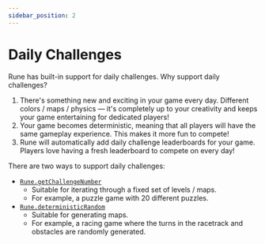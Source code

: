 ```yaml
---
sidebar_position: 2
---
```


# Daily Challenges

Rune has built-in support for daily challenges. Why support daily challenges?

1. There's something new and exciting in your game every day. Different colors / maps / physics — it's completely up to your creativity and keeps your game entertaining for dedicated players!
2. Your game becomes deterministic, meaning that all players will have the same gameplay experience. This makes it more fun to compete!
3. Rune will automatically add daily challenge leaderboards for your game. Players love having a fresh leaderboard to compete on every day!

There are two ways to support daily challenges:

- [`Rune.getChallengeNumber`](api/singleplayer.md#runegetchallengenumber)
  - Suitable for iterating through a fixed set of levels / maps.
  - For example, a puzzle game with 20 different puzzles.
- [`Rune.deterministicRandom`](api/singleplayer.md#runedeterministicrandom)
  - Suitable for generating maps.
  - For example, a racing game where the turns in the racetrack and obstacles are randomly generated.
